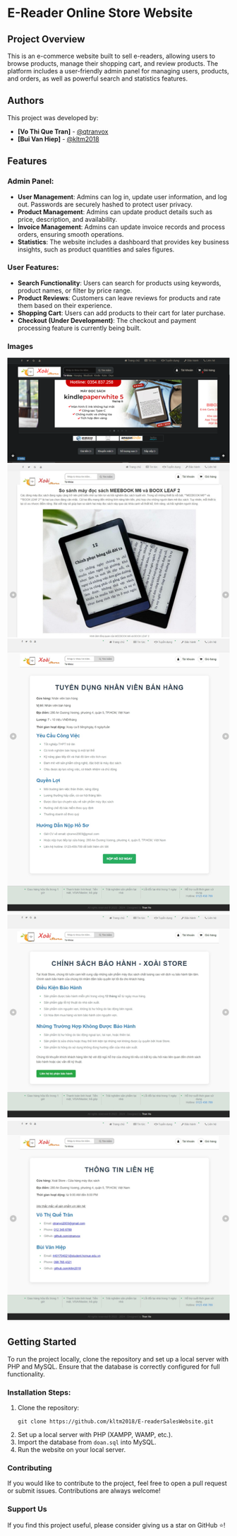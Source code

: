 # E-Reader Online Store Website

## Project Overview
This is an e-commerce website built to sell e-readers, allowing users to browse products, manage their shopping cart, and review products. The platform includes a user-friendly admin panel for managing users, products, and orders, as well as powerful search and statistics features. 

## Authors
This project was developed by:
- **[Vo Thi Que Tran]** - [@qtranvox](https://github.com/qtranvox) 
- **[Bui Van Hiep]** - [@kltm2018](https://github.com/kltm2018)

## Features

### Admin Panel:
- **User Management**: Admins can log in, update user information, and log out. Passwords are securely hashed to protect user privacy.
- **Product Management**: Admins can update product details such as price, description, and availability.
- **Invoice Management**: Admins can update invoice records and process orders, ensuring smooth operations.
- **Statistics**: The website includes a dashboard that provides key business insights, such as product quantities and sales figures.

### User Features:
- **Search Functionality**: Users can search for products using keywords, product names, or filter by price range.
- **Product Reviews**: Customers can leave reviews for products and rate them based on their experience.
- **Shopping Cart**: Users can add products to their cart for later purchase.
- **Checkout (Under Development)**: The checkout and payment processing feature is currently being built.

### Images

![Homepage](img/interface/homepage.png)
![News](img/interface/news.jpeg)
![Recruitment](img/interface/recruitment.jpeg)
![Guarantee](img/interface/guarantee.jpeg)
![Contact](img/interface/contact.jpeg)


## Getting Started
To run the project locally, clone the repository and set up a local server with PHP and MySQL. Ensure that the database is correctly configured for full functionality.

### Installation Steps:
1. Clone the repository:
   ```
   git clone https://github.com/kltm2018/E-readerSalesWebsite.git
2. Set up a local server with PHP (XAMPP, WAMP, etc.).
3. Import the database from `doan.sql` into MySQL.
4. Run the website on your local server.

### Contributing
If you would like to contribute to the project, feel free to open a pull request or submit issues. Contributions are always welcome!

### Support Us
If you find this project useful, please consider giving us a star on GitHub ⭐!
